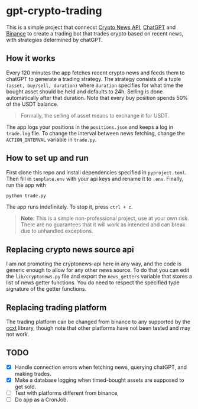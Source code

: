# gpt-crypto-trading

This is a simple project that connecst [Crypto News API](https://cryptonews-api.com/), [ChatGPT](https://openai.com/blog/chatgpt) and [Binance](https://www.binance.com/en) to create a trading bot that trades crypto based on recent news, with strategies determined by chatGPT.

## How it works

Every 120 minutes the app fetches recent crypto news and feeds them to chatGPT to generate a trading strategy. The strategy consists of a tuple `(asset, buy/sell, duration)` where `duration` specifies for what time the bought asset should be held and defaults to 24h. Selling is done automatically after that duration. Note that every buy position spends 50% of the USDT balance.

> Formally, the selling of asset means to exchange it for USDT.

The app logs your positions in the `positions.json` and keeps a log in `trade.log` file. To change the interval between news fetching, change the `ACTION_INTERVAL` variable in `trade.py`.

## How to set up and run

First clone this repo and install dependencies specified in `pyproject.toml`. Then fill in `template.env` with your api keys and rename it to `.env`. Finally, run the app with

```python
python trade.py
```

The app runs indefinitely. To stop it, press `ctrl + c`.

> **Note:**
> This is a simple non-professional project, use at your own risk. There are no guarantees that it will work as intended and can break due to unhandled exceptions.

## Replacing crypto news source api

I am not promoting the cryptonews-api here in any way, and the code is generic enough to allow for any other news source. To do that you can edit the `lib/cryptonews.py` file and export the `news_getters` variable that stores a list of news getter functions. You do need to respect the specified type signature of the getter functions.

## Replacing trading platform

The trading platform can be changed from binance to any supported by the [ccxt](https://github.com/ccxt/ccxt) library, though note that other platforms have not been tested and may not work.

## TODO
- [x] Handle connection errors when fetching news, querying chatGPT, and making trades.
- [x] Make a database logging when timed-bought assets are supposed to get sold.
- [ ] Test with platforms different from binance,
- [ ] Do app as a CronJob.